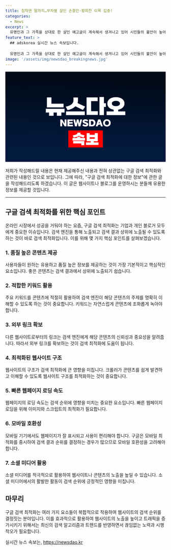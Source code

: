 ```yaml
---
title: 침착맨 딸까지…무차별 살인 손흥민·황희찬 이목 집중!
categories:
  - News
excerpt: >
  유명인과 그 가족을 상대로 한 살인 예고글이 계속해서 생겨나고 있어 시민들의 불안이 높아지고 있다. 이에 경찰은 작성자를 특정하기 위한 수사에 착수했다. 이러한 글로 인해 사람들은 불안해하며 살인 예고글 작성자들에게는 솜방망이 처벌이 주어지고 있다. 이에 변호사들은 살인 예비죄에 대한 엄한 처벌이나 특별법을 만들 것을 주장하고 있다. 이러한 상황에서 대책 마련이 시급하다는 지적이 나오고 있다.
feature_text: >
  ## adskorea 실시간 뉴스 속보입니다.

  유명인과 그 가족을 상대로 한 살인 예고글이 계속해서 생겨나고 있어 시민들의 불안이 높아지고 있다. 이에 경찰은 작성자를 특정하기 위한 수사에 착수했다. 이러한 글로 인해 사람들은 불안해하며 살인 예고글 작성자들에게는 솜방망이 처벌이 주어지고 있다. 이에 변호사들은 살인 예비죄에 대한 엄한 처벌이나 특별법을 만들 것을 주장하고 있다. 이러한 상황에서 대책 마련이 시급하다는 지적이 나오고 있다.
image: '/assets/img/newsdao_breakingnews.jpg'
---
```


<p><img src="/assets/img/newsdao_breakingnews.jpg" alt="adskorea 속보" /></p>

<p>저희가 작성해드릴 내용은 현재 제공해주신 내용과 전혀 상관없는 구글 검색 최적화와 관련된 내용인 것으로 보입니다. 그에 따라, "구글 검색 최적화에 대한 정보"에 관한 글을 작성해드리도록 하겠습니다. 이 글은 웹사이트나 블로그를 운영하시는 분들께 유용한 정보를 제공할 것입니다.</p>

<hr />

<h2 data-ke-size="size26">구글 검색 최적화를 위한 핵심 포인트</h2>

<p data-ke-size="size16">온라인 시장에서 성공을 거둬야 하는 요즘, 구글 검색 최적화는 기업과 개인 블로거 모두에게 중요한 이슈입니다. 검색 엔진을 통해 노출되고 검색 결과 상위에 노출될 수 있도록 하는 것이 바로 검색 최적화입니다. 이를 위해 몇 가지 핵심 포인트를 살펴보겠습니다.</p>

<h3>1. 품질 높은 콘텐츠 제공</h3>

<p data-ke-size="size16">사용자들이 원하는 유용하고 품질 높은 정보를 제공하는 것이 가장 기본적이고 핵심적인 요소입니다. 좋은 콘텐츠는 검색 결과에서 상위에 노출되기 쉽습니다.</p>

<h3>2. 적합한 키워드 활용</h3>

<p data-ke-size="size16">주요 키워드를 콘텐츠에 적절히 활용하여 검색 엔진이 해당 콘텐츠의 주제를 명확히 이해할 수 있도록 하는 것이 중요합니다. 키워드는 자연스럽게 콘텐츠에 조화롭게 녹아야 합니다.</p>

<h3>3. 외부 링크 확보</h3>

<p data-ke-size="size16">다른 웹사이트로부터의 링크는 검색 엔진에게 해당 콘텐츠의 신뢰성과 중요성을 알려줍니다. 따라서 외부 링크를 확보하는 것이 검색 최적화에 도움이 됩니다.</p>

<h3>4. 최적화된 웹사이트 구조</h3>

<p data-ke-size="size16">웹사이트의 구조가 검색 최적화에 큰 영향을 미칩니다. 크롤러가 콘텐츠를 쉽게 발견하고 이해할 수 있도록 웹사이트 구조를 최적화하는 것이 중요합니다.</p>

<h3>5. 빠른 웹페이지 로딩 속도</h3>

<p data-ke-size="size16">웹페이지의 로딩 속도는 검색 순위에 영향을 미치는 중요한 요소입니다. 빠른 웹페이지 로딩을 위해 이미지와 스크립트의 최적화가 필요합니다.</p>

<h3>6. 모바일 호환성</h3>

<p data-ke-size="size16">모바일 기기에서도 웹페이지가 잘 표시되고 사용이 편리해야 합니다. 구글은 모바일 최적화를 중시하여 검색 결과 순위를 결정하는 경우가 많으므로 모바일 호환성을 고려해아 합니다.</p>

<h3>7. 소셜 미디어 활용</h3>

<p data-ke-size="size16">소셜 미디어를 적극적으로 활용하여 웹사이트나 콘텐츠의 노출을 높일 수 있습니다. 소셜 미디어에서의 활발한 활동이 검색 순위에 긍정적인 영향을 미칩니다.</p>

<h2 data-ke-size="size26">마무리</h2>

<p data-ke-size="size16">구글 검색 최적화는 여러 가지 요소들이 복합적으로 작용하여 웹사이트의 검색 순위를 결정짓는 분야입니다. 이를 효과적으로 활용하여 웹사이트의 노출을 높이고 트래픽을 증가시키기 위해서는 최신의 검색 알고리즘과 트렌드를 반영하면서 끊임없는 노력과 시행착오가 필요합니다.</p>
실시간 뉴스 속보는, <a href="https://newsdao.kr" rel="dofollow">https://newsdao.kr</a>



